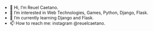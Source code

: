 - 👋 Hi, I’m Reuel Caetano.
- 👀 I’m interested in Web Technologies, Games, Python, Django, Flask.
- 🌱 I’m currently learning Django and Flask.
- 📫 How to reach me: instagram @reuelcaetano.
